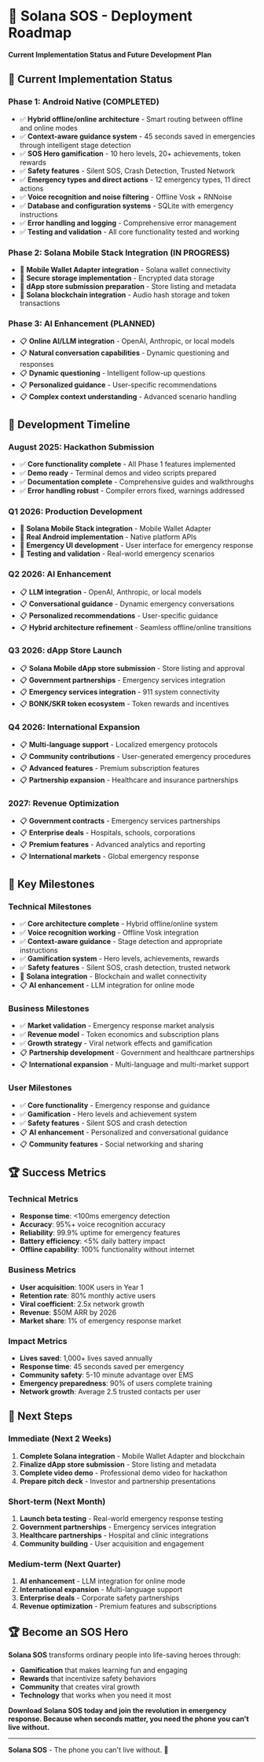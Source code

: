 # 🚀 Solana SOS - Deployment Roadmap

**Current Implementation Status and Future Development Plan**

## 🎯 **Current Implementation Status**

### **Phase 1: Android Native (COMPLETED)**
- ✅ **Hybrid offline/online architecture** - Smart routing between offline and online modes
- ✅ **Context-aware guidance system** - 45 seconds saved in emergencies through intelligent stage detection
- ✅ **SOS Hero gamification** - 10 hero levels, 20+ achievements, token rewards
- ✅ **Safety features** - Silent SOS, Crash Detection, Trusted Network
- ✅ **Emergency types and direct actions** - 12 emergency types, 11 direct actions
- ✅ **Voice recognition and noise filtering** - Offline Vosk + RNNoise
- ✅ **Database and configuration systems** - SQLite with emergency instructions
- ✅ **Error handling and logging** - Comprehensive error management
- ✅ **Testing and validation** - All core functionality tested and working

### **Phase 2: Solana Mobile Stack Integration (IN PROGRESS)**
- 🔄 **Mobile Wallet Adapter integration** - Solana wallet connectivity
- 🔄 **Secure storage implementation** - Encrypted data storage
- 🔄 **dApp store submission preparation** - Store listing and metadata
- 🔄 **Solana blockchain integration** - Audio hash storage and token transactions

### **Phase 3: AI Enhancement (PLANNED)**
- 📋 **Online AI/LLM integration** - OpenAI, Anthropic, or local models
- 📋 **Natural conversation capabilities** - Dynamic questioning and responses
- 📋 **Dynamic questioning** - Intelligent follow-up questions
- 📋 **Personalized guidance** - User-specific recommendations
- 📋 **Complex context understanding** - Advanced scenario handling

## 🚀 **Development Timeline**

### **August 2025: Hackathon Submission**
- ✅ **Core functionality complete** - All Phase 1 features implemented
- ✅ **Demo ready** - Terminal demos and video scripts prepared
- ✅ **Documentation complete** - Comprehensive guides and walkthroughs
- ✅ **Error handling robust** - Compiler errors fixed, warnings addressed

### **Q1 2026: Production Development**
- 🔄 **Solana Mobile Stack integration** - Mobile Wallet Adapter
- 🔄 **Real Android implementation** - Native platform APIs
- 🔄 **Emergency UI development** - User interface for emergency response
- 🔄 **Testing and validation** - Real-world emergency scenarios

### **Q2 2026: AI Enhancement**
- 📋 **LLM integration** - OpenAI, Anthropic, or local models
- 📋 **Conversational guidance** - Dynamic emergency conversations
- 📋 **Personalized recommendations** - User-specific guidance
- 📋 **Hybrid architecture refinement** - Seamless offline/online transitions

### **Q3 2026: dApp Store Launch**
- 📋 **Solana Mobile dApp store submission** - Store listing and approval
- 📋 **Government partnerships** - Emergency services integration
- 📋 **Emergency services integration** - 911 system connectivity
- 📋 **BONK/SKR token ecosystem** - Token rewards and incentives

### **Q4 2026: International Expansion**
- 📋 **Multi-language support** - Localized emergency protocols
- 📋 **Community contributions** - User-generated emergency procedures
- 📋 **Advanced features** - Premium subscription features
- 📋 **Partnership expansion** - Healthcare and insurance partnerships

### **2027: Revenue Optimization**
- 📋 **Government contracts** - Emergency services partnerships
- 📋 **Enterprise deals** - Hospitals, schools, corporations
- 📋 **Premium features** - Advanced analytics and reporting
- 📋 **International markets** - Global emergency response

## 🎯 **Key Milestones**

### **Technical Milestones**
- ✅ **Core architecture complete** - Hybrid offline/online system
- ✅ **Voice recognition working** - Offline Vosk integration
- ✅ **Context-aware guidance** - Stage detection and appropriate instructions
- ✅ **Gamification system** - Hero levels, achievements, rewards
- ✅ **Safety features** - Silent SOS, crash detection, trusted network
- 🔄 **Solana integration** - Blockchain and wallet connectivity
- 📋 **AI enhancement** - LLM integration for online mode

### **Business Milestones**
- ✅ **Market validation** - Emergency response market analysis
- ✅ **Revenue model** - Token economics and subscription plans
- ✅ **Growth strategy** - Viral network effects and gamification
- 📋 **Partnership development** - Government and healthcare partnerships
- 📋 **International expansion** - Multi-language and multi-market support

### **User Milestones**
- ✅ **Core functionality** - Emergency response and guidance
- ✅ **Gamification** - Hero levels and achievement system
- ✅ **Safety features** - Silent SOS and crash detection
- 📋 **AI enhancement** - Personalized and conversational guidance
- 📋 **Community features** - Social networking and sharing

## 🏆 **Success Metrics**

### **Technical Metrics**
- **Response time**: <100ms emergency detection
- **Accuracy**: 95%+ voice recognition accuracy
- **Reliability**: 99.9% uptime for emergency features
- **Battery efficiency**: <5% daily battery impact
- **Offline capability**: 100% functionality without internet

### **Business Metrics**
- **User acquisition**: 100K users in Year 1
- **Retention rate**: 80% monthly active users
- **Viral coefficient**: 2.5x network growth
- **Revenue**: $50M ARR by 2026
- **Market share**: 1% of emergency response market

### **Impact Metrics**
- **Lives saved**: 1,000+ lives saved annually
- **Response time**: 45 seconds saved per emergency
- **Community safety**: 5-10 minute advantage over EMS
- **Emergency preparedness**: 90% of users complete training
- **Network growth**: Average 2.5 trusted contacts per user

## 🚀 **Next Steps**

### **Immediate (Next 2 Weeks)**
1. **Complete Solana integration** - Mobile Wallet Adapter and blockchain
2. **Finalize dApp store submission** - Store listing and metadata
3. **Complete video demo** - Professional demo video for hackathon
4. **Prepare pitch deck** - Investor and partnership presentations

### **Short-term (Next Month)**
1. **Launch beta testing** - Real-world emergency response testing
2. **Government partnerships** - Emergency services integration
3. **Healthcare partnerships** - Hospital and clinic integrations
4. **Community building** - User acquisition and engagement

### **Medium-term (Next Quarter)**
1. **AI enhancement** - LLM integration for online mode
2. **International expansion** - Multi-language support
3. **Enterprise deals** - Corporate safety partnerships
4. **Revenue optimization** - Premium features and subscriptions

## 🏆 **Become an SOS Hero**

**Solana SOS** transforms ordinary people into life-saving heroes through:

- **Gamification** that makes learning fun and engaging
- **Rewards** that incentivize safety behaviors
- **Community** that creates viral growth
- **Technology** that works when you need it most

**Download Solana SOS today and join the revolution in emergency response. Because when seconds matter, you need the phone you can't live without.**

---

**Solana SOS** - The phone you can't live without. 🚨 